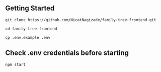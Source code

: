 ## Getting Started

```git clone https://github.com/NicatNagizade/family-tree-frontend.git```

```cd family-tree-frontend```

```cp .env.example .env```

## Check .env credentials before starting

```npm start```
